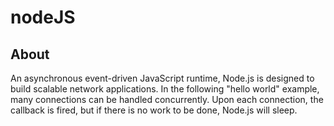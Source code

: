 # nodeJS

## About
An asynchronous event-driven JavaScript runtime, Node.js is designed to build scalable network applications.
In the following "hello world" example, many connections can be handled concurrently.
Upon each connection, the callback is fired, but if there is no work to be done, Node.js will sleep.
